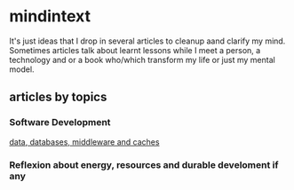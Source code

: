 # mindintext
It's just ideas that I drop in several articles to cleanup aand clarify my mind. Sometimes articles talk about learnt lessons while I meet a person, a technology and or a book who/which transform my life or just my mental model.

## articles by topics

### Software Development
[data, databases, middleware and caches](data_databases_middleware_and_caches.md)
### Reflexion about energy, resources and durable develoment if any

